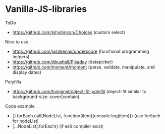 # Vanilla-JS-libraries

ToDo

- https://github.com/jshjohnson/Choices (custom select)

Nice to use

- https://github.com/jashkenas/underscore (functional programming helpers)
- https://github.com/dbushell/Pikaday (datapicker)
- https://github.com/moment/moment (parse, validate, manipulate, and display dates)

Polyfills

- https://github.com/tonipinel/object-fit-polyfill (object-fit similar to background-size: cover|contain)

Code example

- [].forEach.call(NodeList, function(item){console.log(item)}) (use forEach for nodeList)
- [...NodeList].forEach() (if es6 compiler exist)
